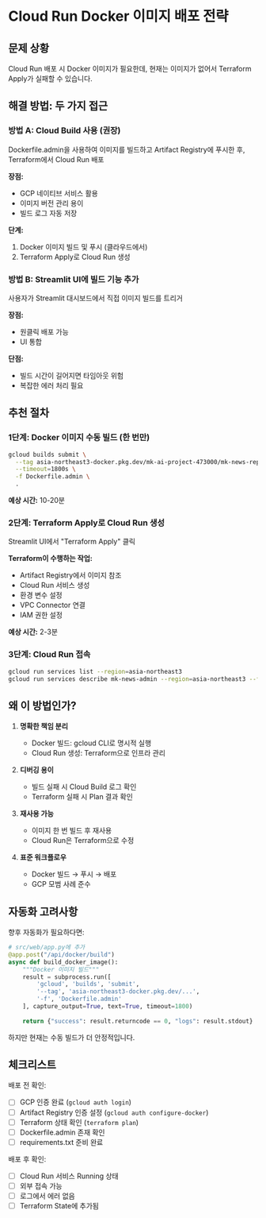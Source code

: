 # Cloud Run Docker 이미지 배포 전략

## 문제 상황
Cloud Run 배포 시 Docker 이미지가 필요한데, 현재는 이미지가 없어서 Terraform Apply가 실패할 수 있습니다.

## 해결 방법: 두 가지 접근

### 방법 A: Cloud Build 사용 (권장)
Dockerfile.admin을 사용하여 이미지를 빌드하고 Artifact Registry에 푸시한 후, Terraform에서 Cloud Run 배포

**장점:**
- GCP 네이티브 서비스 활용
- 이미지 버전 관리 용이
- 빌드 로그 자동 저장

**단계:**
1. Docker 이미지 빌드 및 푸시 (클라우드에서)
2. Terraform Apply로 Cloud Run 생성

### 방법 B: Streamlit UI에 빌드 기능 추가
사용자가 Streamlit 대시보드에서 직접 이미지 빌드를 트리거

**장점:**
- 원클릭 배포 가능
- UI 통합

**단점:**
- 빌드 시간이 길어지면 타임아웃 위험
- 복잡한 에러 처리 필요

## 추천 절차

### 1단계: Docker 이미지 수동 빌드 (한 번만)
```bash
gcloud builds submit \
  --tag asia-northeast3-docker.pkg.dev/mk-ai-project-473000/mk-news-repo/mk-news-admin:latest \
  --timeout=1800s \
  -f Dockerfile.admin \
  .
```

**예상 시간:** 10-20분

### 2단계: Terraform Apply로 Cloud Run 생성
Streamlit UI에서 "Terraform Apply" 클릭

**Terraform이 수행하는 작업:**
- Artifact Registry에서 이미지 참조
- Cloud Run 서비스 생성
- 환경 변수 설정
- VPC Connector 연결
- IAM 권한 설정

**예상 시간:** 2-3분

### 3단계: Cloud Run 접속
```bash
gcloud run services list --region=asia-northeast3
gcloud run services describe mk-news-admin --region=asia-northeast3 --format='value(status.url)'
```

## 왜 이 방법인가?

1. **명확한 책임 분리**
   - Docker 빌드: gcloud CLI로 명시적 실행
   - Cloud Run 생성: Terraform으로 인프라 관리

2. **디버깅 용이**
   - 빌드 실패 시 Cloud Build 로그 확인
   - Terraform 실패 시 Plan 결과 확인

3. **재사용 가능**
   - 이미지 한 번 빌드 후 재사용
   - Cloud Run은 Terraform으로 수정

4. **표준 워크플로우**
   - Docker 빌드 → 푸시 → 배포
   - GCP 모범 사례 준수

## 자동화 고려사항

향후 자동화가 필요하다면:

```python
# src/web/app.py에 추가
@app.post("/api/docker/build")
async def build_docker_image():
    """Docker 이미지 빌드"""
    result = subprocess.run([
        'gcloud', 'builds', 'submit',
        '--tag', 'asia-northeast3-docker.pkg.dev/...',
        '-f', 'Dockerfile.admin'
    ], capture_output=True, text=True, timeout=1800)
    
    return {"success": result.returncode == 0, "logs": result.stdout}
```

하지만 현재는 수동 빌드가 더 안정적입니다.

## 체크리스트

배포 전 확인:
- [ ] GCP 인증 완료 (`gcloud auth login`)
- [ ] Artifact Registry 인증 설정 (`gcloud auth configure-docker`)
- [ ] Terraform 상태 확인 (`terraform plan`)
- [ ] Dockerfile.admin 존재 확인
- [ ] requirements.txt 준비 완료

배포 후 확인:
- [ ] Cloud Run 서비스 Running 상태
- [ ] 외부 접속 가능
- [ ] 로그에서 에러 없음
- [ ] Terraform State에 추가됨
